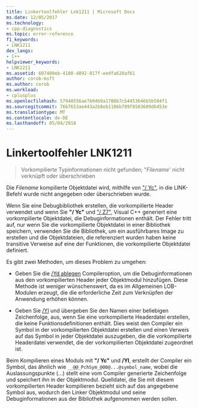 ```yaml
---
title: Linkertoolfehler Lnk1211 | Microsoft Docs
ms.date: 12/05/2017
ms.technology:
- cpp-diagnostics
ms.topic: error-reference
f1_keywords:
- LNK1211
dev_langs:
- C++
helpviewer_keywords:
- LNK1211
ms.assetid: 607400eb-4180-4892-817f-eedfa628af61
author: corob-msft
ms.author: corob
ms.workload:
- cplusplus
ms.openlocfilehash: 57948556ae7b94b9a1788b7cb4453646b5b504f1
ms.sourcegitcommit: 76b7653ae443a2b8eb1186b789f8503609d6453e
ms.translationtype: MT
ms.contentlocale: de-DE
ms.lasthandoff: 05/04/2018
---
```

# <a name="linker-tools-error-lnk1211"></a>Linkertoolfehler LNK1211

> Vorkompilierte Typinformationen nicht gefunden; "*Filename*' nicht verknüpft oder überschrieben

Die *Filename* kompilierte Objektdatei wird, mithilfe von ["/ Yc"](../../build/reference/yc-create-precompiled-header-file.md), in die LINK-Befehl wurde nicht angegeben oder überschrieben wurde.

Wenn Sie eine Debugbibliothek erstellen, die vorkompilierte Header verwendet und wenn Sie **"/ Yc"** und ["/ Z7"](../../build/reference/z7-zi-zi-debug-information-format.md), Visual C++ generiert eine vorkompilierte Objektdatei, die Debuginformationen enthält. Der Fehler tritt auf, nur wenn Sie die vorkompilierte Objektdatei in einer Bibliothek speichern, verwenden Sie die Bibliothek, um ein ausführbares Image zu erstellen und die Objektdateien, die referenziert wurden haben keine transitive Verweise auf eine der Funktionen, die vorkompilierte Objektdatei definiert.

Es gibt zwei Methoden, um dieses Problem zu umgehen:

- Geben Sie die [/Yd ablegen](../../build/reference/yd-place-debug-information-in-object-file.md) Compileroption, um die Debuginformationen aus den vorkompilierten Header jeder Objektmodul hinzufügen. Diese Methode ist weniger wünschenswert, da es im Allgemeinen LOB-Modulen erzeugt, die die erforderliche Zeit zum Verknüpfen der Anwendung erhöhen können.

- Geben Sie [/Yl](../../build/reference/yl-inject-pch-reference-for-debug-library.md) und übergeben Sie den Namen einer beliebigen Zeichenfolge, aus, wenn Sie eine vorkompilierte Headerdatei erstellen, die keine Funktionsdefinitionen enthält. Dies weist den Compiler ein Symbol in der vorkompilierten Objektdatei erstellen und einen Verweis auf das Symbol in jeder Objektdatei auszugeben, die die vorkompilierte Headerdatei verwendet, die der vorkompilierten Objektdatei zugeordnet ist.

Beim Kompilieren eines Moduls mit **"/ Yc"** und **/Yl**, erstellt der Compiler ein Symbol, das ähnlich wie `__@@_PchSym_@00@...@symbol_name`, wobei die Auslassungspunkte (...) stellt eine vom Compiler generierte Zeichenfolge und speichert ihn in der Objektmodul. Quelldatei, die Sie mit diesem vorkompilierten Header kompilieren bezieht sich auf das angegebene Symbol aus, wodurch den Linker Objektmodul und seine Debuginformationen aus der Bibliothek aufgenommen werden sollen.
